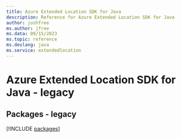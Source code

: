 ```yaml
---
title: Azure Extended Location SDK for Java
description: Reference for Azure Extended Location SDK for Java
author: joshfree
ms.author: jfree
ms.data: 09/15/2023
ms.topic: reference
ms.devlang: java
ms.service: extendedlocation
---
```

# Azure Extended Location SDK for Java - legacy
## Packages - legacy
[!INCLUDE [packages](extended-location-index.md)]